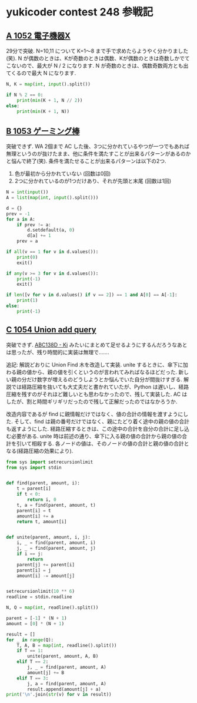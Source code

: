 # yukicoder contest 248 参戦記

## [A 1052 電子機器X](https://yukicoder.me/problems/no/1052)

29分で突破. N=10,11 について K=1～8 まで手で求めたらようやく分かりました(笑). N が偶数のときは、Kが奇数のときは偶数、Kが偶数のときは奇数しかでてこないので、最大が N / 2 になります. N が奇数のときは、偶数奇数両方とも出てくるので最大 N になります.

```python
N, K = map(int, input().split())

if N % 2 == 0:
    print(min(K + 1, N // 2))
else:
    print(min(K + 1, N))
```

## [B 1053 ゲーミング棒](https://yukicoder.me/problems/no/1053)

突破できず. WA 2個まで AC した後、3つに分かれているやつが一つでもあれば無理というのが抜けたまま、他に条件を満たすことが出来るパターンがあるのかと悩んで終了(笑). 条件を満たせることが出来るパターンは以下の2つ.

1. 色が最初から分かれていない (回数は0回)
2. 2つに分かれているのが1つだけあり、それが先頭と末尾 (回数は1回)

```python
N = int(input())
A = list(map(int, input().split()))

d = {}
prev = -1
for a in A:
    if prev != a:
        d.setdefault(a, 0)
        d[a] += 1
    prev = a

if all(v == 1 for v in d.values()):
    print(0)
    exit()

if any(v >= 3 for v in d.values()):
    print(-1)
    exit()

if len([v for v in d.values() if v == 2]) == 1 and A[0] == A[-1]:
    print(1)
else:
    print(-1)
```

## [C 1054 Union add query](https://yukicoder.me/problems/no/1054)

突破できず. [ABC138D - Ki](https://atcoder.jp/contests/abc138/tasks/abc138_d) みたいにまとめて足せるようにするんだろうなあとは思ったが、残り時間的に実装は無理で…….

追記: 解説どおりに Union Find 木を改造して実装. unite するときに、傘下に加わる親の値から、親の値を引くというのが言われてみればなるほどだった. 新しい親の分だけ数字が増えるのどうしようとか悩んでいた自分が間抜けすぎる. 解説では経路圧縮を抜いても大丈夫だと書かれていたが、Python は遅いし、経路圧縮を残すのがそれほど難しいとも思わなかったので、残して実装した. AC はしたが、割と時間ギリギリだったので残して正解だったのではなかろうか.

改造内容であるが find に親情報だけではなく、値の合計の情報を渡すようにした. そして、find は親の番号だけではなく、親にたどり着く途中の親の値の合計も返すようにした. 経路圧縮するときは、この途中の合計を自分の合計に足し込む必要がある. unite 時は前述の通り、傘下に入る親の値の合計から親の値の合計を引いて相殺する. 各ノードの値は、そのノードの値の合計と親の値の合計となる(経路圧縮の効果により).

```python
from sys import setrecursionlimit
from sys import stdin


def find(parent, amount, i):
    t = parent[i]
    if t < 0:
        return i, 0
    t, a = find(parent, amount, t)
    parent[i] = t
    amount[i] += a
    return t, amount[i]


def unite(parent, amount, i, j):
    i, _ = find(parent, amount, i)
    j, _ = find(parent, amount, j)
    if i == j:
        return
    parent[j] += parent[i]
    parent[i] = j
    amount[i] -= amount[j]


setrecursionlimit(10 ** 6)
readline = stdin.readline

N, Q = map(int, readline().split())

parent = [-1] * (N + 1)
amount = [0] * (N + 1)

result = []
for _ in range(Q):
    T, A, B = map(int, readline().split())
    if T == 1:
        unite(parent, amount, A, B)
    elif T == 2:
        j, _ = find(parent, amount, A)
        amount[j] += B
    elif T == 3:
        j, a = find(parent, amount, A)
        result.append(amount[j] + a)
print('\n'.join(str(v) for v in result))
```
